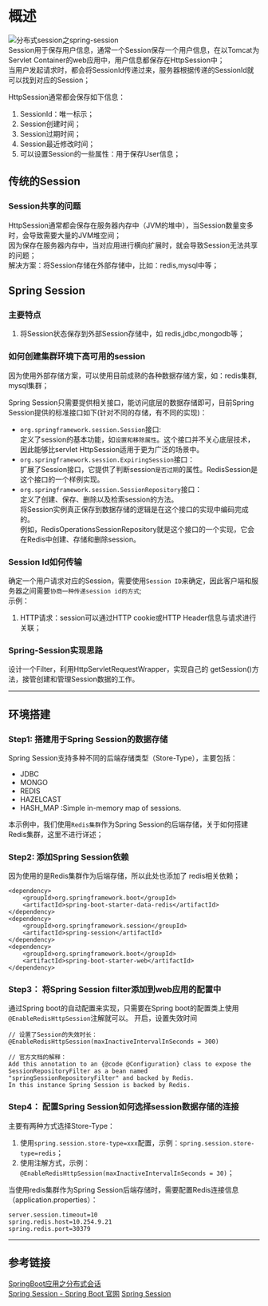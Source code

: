 # 概述
![分布式session之spring-session](http://images2017.cnblogs.com/blog/731047/201711/731047-20171108155323575-436390719.jpg)      
Session用于保存用户信息，通常一个Session保存一个用户信息，在以Tomcat为Servlet Container的web应用中，用户信息都保存在HttpSession中；  
当用户发起请求时，都会将SessionId传递过来，服务器根据传递的SessionId就可以找到对应的Session；   

HttpSession通常都会保存如下信息：
1. SessionId：唯一标示；
2. Session创建时间；
3. Session过期时间；
4. Session最近修改时间；
5. 可以设置Session的一些属性：用于保存User信息；

## 传统的Session
### Session共享的问题
HttpSession通常都会保存在服务器内存中（JVM的堆中），当Session数量变多时，会导致需要大量的JVM堆空间；   
因为保存在服务器内存中，当对应用进行横向扩展时，就会导致Session无法共享的问题；   
解决方案：将Session存储在外部存储中，比如：redis,mysql中等；

## Spring Session
### 主要特点
1. 将Session状态保存到外部Session存储中，如 redis,jdbc,mongodb等；

### 如何创建集群环境下高可用的session
因为使用外部存储方案，可以使用目前成熟的各种数据存储方案，如：redis集群, mysql集群；   

Spring Session只需要提供相关接口，能访问底层的数据存储即可，目前Spring Session提供的标准接口如下(针对不同的存储，有不同的实现)：
- `org.springframework.session.Session`接口:      
定义了session的基本功能，如`设置和移除属性`。这个接口并不关心底层技术，因此能够比servlet HttpSession适用于更为广泛的场景中。   
- `org.springframework.session.ExpiringSession`接口：    
扩展了Session接口，它提供了判断session`是否过期`的属性。RedisSession是这个接口的一个样例实现。    
- `org.springframework.session.SessionRepository`接口：     
定义了创建、保存、删除以及检索session的方法。    
将Session实例真正保存到数据存储的逻辑是在这个接口的实现中编码完成的。     
例如，RedisOperationsSessionRepository就是这个接口的一个实现，它会在Redis中创建、存储和删除session。       

### Session Id如何传输
确定一个用户请求对应的Session，需要使用`Session ID`来确定，因此客户端和服务器之间需要`协商一种传递session id的方式`;     
示例：   
1. HTTP请求：session可以通过HTTP cookie或HTTP Header信息与请求进行关联；

### Spring-Session实现思路
设计一个Filter，利用HttpServletRequestWrapper，实现自己的 getSession()方法，接管创建和管理Session数据的工作。   

---

## 环境搭建
### Step1: 搭建用于Spring Session的数据存储
Spring Session支持多种不同的后端存储类型（Store-Type），主要包括：
- JDBC
- MONGO
- REDIS
- HAZELCAST
- HASH_MAP :Simple in-memory map of sessions.

本示例中，我们使用`Redis集群`作为Spring Session的后端存储，关于如何搭建Redis集群，这里不进行详述；    

### Step2: 添加Spring Session依赖
因为使用的是Redis集群作为后端存储，所以此处也添加了 redis相关依赖；   
```
<dependency>
    <groupId>org.springframework.boot</groupId>
    <artifactId>spring-boot-starter-data-redis</artifactId>
</dependency>
<dependency>
    <groupId>org.springframework.session</groupId>
    <artifactId>spring-session</artifactId>
</dependency>
<dependency>
    <groupId>org.springframework.boot</groupId>
    <artifactId>spring-boot-starter-web</artifactId>
</dependency>
```

### Step3： 将Spring Session filter添加到web应用的配置中 
通过Spring boot的自动配置来实现，只需要在Spring boot的配置类上使用`@EnableRedisHttpSession`注解就可以。
开启，设置失效时间
```
// 设置了Session的失效时长：
@EnableRedisHttpSession(maxInactiveIntervalInSeconds = 300)

// 官方文档的解释：
Add this annotation to an {@code @Configuration} class to expose the
SessionRepositoryFilter as a bean named "springSessionRepositoryFilter" and backed by Redis. 
In this instance Spring Session is backed by Redis.
```

### Step4： 配置Spring Session如何选择session数据存储的连接
主要有两种方式选择Store-Type：
1. 使用`spring.session.store-type=xxx`配置，示例：`spring.session.store-type=redis`；
2. 使用注解方式，示例：`@EnableRedisHttpSession(maxInactiveIntervalInSeconds = 30)`；  

当使用redis集群作为Spring Session后端存储时，需要配置Redis连接信息（application.properties）：
```
server.session.timeout=10
spring.redis.host=10.254.9.21
spring.redis.port=30379
```

---

## 参考链接
[SpringBoot应用之分布式会话](https://segmentfault.com/a/1190000004358410)   
[Spring Session - Spring Boot 官网](https://docs.spring.io/spring-session/docs/current/reference/html5/guides/boot.html)
[Spring Session](https://docs.spring.io/spring-boot/docs/current/reference/html/boot-features-session.html)        
    
    
    